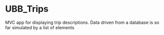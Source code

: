 # UBB_Trips
MVC app for displaying trip descriptions. Data driven from a database is so far simulated by a list of elements 
